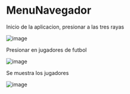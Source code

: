 # MenuNavegador

Inicio de la aplicacion, presionar a las tres rayas

![image](https://user-images.githubusercontent.com/114705231/204455832-e37ecddc-83dc-4bf9-b0a2-d6d6ee63dd89.png)

Presionar en jugadores de futbol 

![image](https://user-images.githubusercontent.com/114705231/204455978-3cc420fb-14e1-42ad-b51c-b2c51bbdffc0.png)


Se muestra los jugadores

![image](https://user-images.githubusercontent.com/114705231/204456067-43a58dc6-7ee0-4e5b-b602-3939b964c20e.png)
